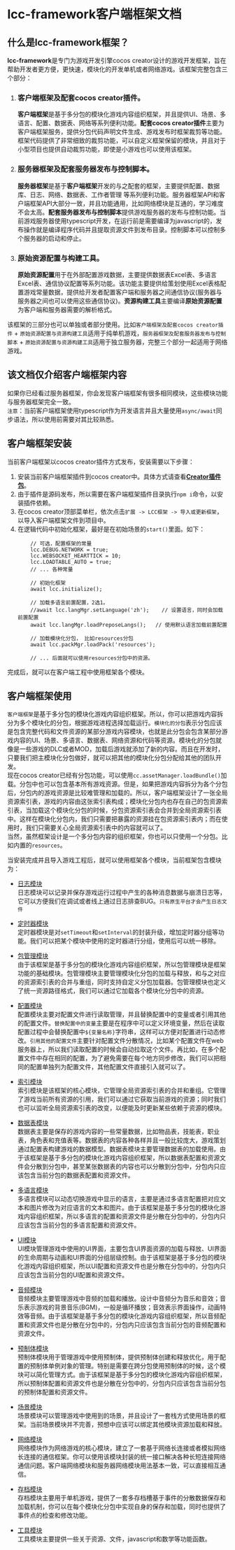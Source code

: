 # **lcc-framework客户端框架文档**

## **什么是lcc-framework框架？**

**lcc-framework**是专门为游戏开发引擎cocos creator设计的游戏开发框架，旨在帮助开发者更方便，更快速，模块化的开发单机或者网络游戏。该框架完整包含三个部分：
1. ### 客户端框架及配套cocos creator插件。
    **客户端框架**是基于多分包的模块化游戏内容组织框架，并且提供UI、场景、多语言、配置、数据表、网络等系列便利功能。**配套cocos creator插件**主要为客户端框架服务，提供分包代码声明文件生成、游戏发布时框架裁剪等功能。框架代码提供了非常细致的裁剪功能，可以自定义框架保留的模块，并且对于小型项目也提供自动裁剪功能，即使是小游戏也可以使用该框架。
2. ### 服务器框架及配套服务器发布与控制脚本。
    **服务器框架**是基于**客户端框架**开发的与之配套的框架，主要提供配置、数据库、日志、网络、数据表、工作者管理 等系列便利功能。服务器框架API和客户端框架API大部分一致，并且功能通用，比如网络模块是互通的，学习难度不会太高。**配套服务器发布与控制脚本**提供游戏服务器的发布与控制功能。当前游戏服务器使用typescript开发，在运行前是需要编译为javascript的，发布操作就是编译程序代码并且提取资源文件到发布目录。控制脚本可以控制多个服务器的启动和停止。
3. ### 原始资源配置与构建工具。
    **原始资源配置**用于在外部配置游戏数据，主要提供数据表Excel表、多语言Excel表、通信协议配置等系列功能。该功能主要提供给策划使用Excel表格配置游戏常量数据，提供给开发者配置客户端和服务器之间通信协议(服务器与服务器之间也可以使用这些通信协议)。**资源构建工具**主要编译**原始资源配置**为客户端和服务器需要的解析格式。

该框架的三部分也可以单独或者部分使用。比如`客户端框架及配套cocos creator插件` + `原始资源配置与资源构建工具`适用于纯单机游戏，`服务器框架及配套服务器发布与控制脚本` + `原始资源配置与资源构建工具`适用于独立服务器，完整三个部分一起适用于网络游戏。
<br/>

## **该文档仅介绍客户端框架内容**

如果你已经看过服务器框架，你会发现客户端框架有很多相同模块，这些模块功能与服务器框架完全一致。<br/>
`注意`：当前客户端框架使用typescript作为开发语言并且大量使用`async/await`同步语法，所以使用前需要对其比较熟悉。
<br/>

## **客户端框架安装**

当前客户端框架以cocos creator插件方式发布，安装需要以下步骤：<br/>
1. 安装当前客户端框架插件到cocos creator中。具体方式请查看[**Creator插件包**](https://docs.cocos.com/creator/manual/zh/extension/your-first-extension.html "Creator插件包")。<br/>
2. 由于插件是源码发布，所以需要在客户端框架插件目录执行`npm i`命令，以安装插件依赖。<br/>
3. 在cocos creator顶部菜单栏，依次点击`扩展 -> LCC框架 -> 导入或更新框架`，以导入客户端框架文件到项目中。
4. 在逻辑代码中初始化框架，最好是在初始场景的`start()`里面。如下：<br/>
    ```
        // 可选，配置框架的常量
        lcc.DEBUG.NETWORK = true;
        lcc.WEBSOCKET_HEARTTICK = 10;
        lcc.LOADTABLE_AUTO = true;
        // ... 各种常量
        
        // 初始化框架
        await lcc.initialize();

        // 加载多语言前置配置，2选1。
        //await lcc.langMgr.setLanguage('zh');    // 设置语言，同时会加载前置配置
        await lcc.langMgr.loadPreposeLangs();   // 使用默认语言加载前置配置

        // 加载模块化分包， 比如resources分包
        await lcc.packMgr.loadPack('resources');

        // ... 后面就可以使用resources分包中的资源。
    ```

完成后，就可以在客户端工程中使用框架各个模块。

## **客户端框架使用**

`客户端框架`是基于多分包的模块化游戏内容组织框架。所以，你可以把游戏内容拆分为多个模块化的分包，根据游戏进程选择加载运行。`模块化的分包`表示分包应该是包含完整代码和文件资源的某部分游戏内容模块，也就是此分包会包含某部分游戏内容的UI、场景、多语言、数据表、网络资源和代码等资源。模块化的分包就像是一些游戏的DLC或者MOD，加载后游戏就添加了新的内容。而且在开发时，只要我们把主模块化分包做好，就可以把其他的模块化分包分配给其他的团队开发。<br/>
现在cocos creator已经有分包功能，可以使用`cc.assetManager.loadBundle()`加载。分包中也可以包含基本所有游戏资源。但是，如果把游戏内容拆分为各个分包后，分包内的游戏资源是比较难管理和加载的。所以，客户端框架设计了一张全局资源索引表，游戏的内容由这张索引表构成；模块化分包内也存在自己的包资源索引表，当加载这个模块化分包的时候，分包资源索引表会合并到全局资源索引表中。这样在模块化分包内，我们只需要把暴露的资源挂在包资源索引表内；而在使用时，我们只需要关心全局资源索引表中的内容就可以了。<br/>
当然，虽然框架设计是一个多分包内容的组织框架，你也可以只使用一个分包。比如内置的`resources`。<br/>

当安装完成并且导入游戏工程后，就可以使用框架各个模块，当前框架包含模块为：
* [日志模块](./2.日志模块.md)<br/>
    日志模块可以记录并保存游戏运行过程中产生的各种消息数据与崩溃日志等，它可以方便我们在调试或者线上通过日志排查BUG。`只有原生平台才会产生日志文件`

* [定时器模块](./3.定时器模块.md)<br/>
    定时器模块是对`setTimeout`和`setInterval`的封装升级，增加定时器分组等功能。我们可以把某个模块中使用的定时器进行分组，使用后可以统一移除。

* [包管理模块](./4.包管理模块.md)<br/>
    由于该框架是基于多分包的模块化游戏内容组织框架，所以包管理模块是框架功能的基础模块。包管理模块主要管理模块化分包的加载与释放，和与之对应的资源索引表的合并与重组，同时支持自定义分包加载器。包管理模块也定义了统一资源路径格式，我们可以通过它加载各个模块化分包中的资源。
    
* [配置模块](./5.配置模块.md)<br/>
    配置模块主要对配置文件进行读取管理，并且替换配置中的变量或者引用其他的配置文件。`替换配置中的变量`主要是在程序中可以定义环境变量，然后在读取配置过程中会替换配置中`${变量名称}`字符串，这样可以方便对配置进行动态修改。`引用其他的配置文件`主要针对配置文件分散情况，比如某个配置文件在web服务器上，所以我们读取配置的时候会自动拉取这个文件。再比如，在多个配置文件中存在相同的配置，为了避免需要在每个地方同步修改，我们可以把相同的配置单独列为配置文件，其他配置文件直接引入就可以了。

* [索引模块](./6.索引模块.md)<br/>
    索引模块是该框架的核心模块，它管理全局资源索引表的合并和重组。它管理了游戏当前所有资源的引用，我们可以通过它获取当前游戏的资源；同时我们也可以监听全局资源索引表的改变，以便能及时更新某些依赖于资源的模块。

* [数据表模块](./7.数据表模块.md)<br/>
    数据表主要是保存的游戏内容的一些常量数据，比如物品表，技能表，职业表，角色表和充值表等。数据表的内容各种各样并且一般比较庞大，游戏策划通过配置表构建游戏的数据模型。数据表模块主要管理数据表的加载使用。由于该框架是基于多分包的模块化游戏内容组织框架，所以数据表配置和资源文件会分散到分包中，甚至某张数据表的内容也可以分散到分包中，分包内只应该包含当前分包的数据表配置和资源文件。

* [多语言模块](./8.多语言模块.md)<br/>
    多语言模块可以动态切换游戏中显示的语言，主要是通过多语言配置把对应文本和图片修改为对应语言的文本和图片。由于该框架是基于多分包的模块化游戏内容组织框架，所以多语言的配置和资源文件是分散在分包中的，分包内只应该包含当前分包的多语言配置和资源文件。

* [UI模块](./9.UI模块.md)<br/>
    UI模块管理游戏中使用的UI界面，主要包含UI界面资源的加载与释放、UI界面的生命周期与动画和UI界面的分组层级控制。由于该框架是基于多分包的模块化游戏内容组织框架，所以UI配置和资源文件也是分散在分包中的，分包内只应该包含当前分包的UI配置和资源文件。

* [音频模块](./10.音频模块.md)<br/>
    音频模块主要管理游戏中音频的加载和播放。设计中音频分为音乐和音效；音乐表示游戏的背景音乐(BGM)，一般是循环播放；音效表示界面操作，动画特效等音频。由于该框架是基于多分包的模块化游戏内容组织框架，所以音频配置和资源文件也是分散在分包中的，分包内只应该包含当前分包的音频配置和资源文件。

* [预制体模块](./11.预制体模块.md)<br/>
    预制体模块用于管理游戏中使用预制体，提供预制体创建和释放优化，用于配置的预制体单例对象的管理。特别是需要在跨分包使用预制体的时候，这个模块可以简化管理方式。由于该框架是基于多分包的模块化游戏内容组织框架，所以预制体配置和资源文件也是分散在分包中的，分包内只应该包含当前分包的预制体配置和资源文件。

* [场景模块](./12.场景模块.md)<br/>
    场景模块可以管理游戏中使用到的场景，并且设计了一套栈方式使用场景的框架。当前场景模块并不完善，预想中应该可以绑定其他模块资源加载和释放。

* [网络模块](./13.网络模块.md)<br/>
    网络模块作为网络游戏的核心模块，建立了一套基于网络长连接或者模拟网络长连接的通信框架。你可以使用该模块封装的统一接口解决各种长短连接网络通信问题。客户端网络模块和服务器网络模块用法基本一致，可以直接相互通信。

* [存档模块](./14.存档模块.md)<br/>
    存档模块主要用于单机游戏，提供了一套多存档槽基于事件的分散数据保存和加载机制，你可以在每个模块化分包中实现自身的保存和加载，同时也提供了事件点的检查和修改功能。

* [工具模块](./15.工具模块.md)<br/>
    工具模块主要提供一些关于资源、文件，javascript和数学等功能函数。
